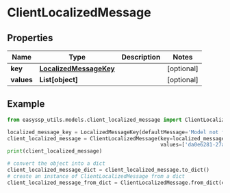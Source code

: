 # ClientLocalizedMessage


## Properties

| Name       | Type                                              | Description | Notes      |
|------------|---------------------------------------------------|-------------|------------|
| **key**    | [**LocalizedMessageKey**](LocalizedMessageKey.md) |             | [optional] |
| **values** | **List[object]**                                  |             | [optional] |

## Example

```python
from easyssp_utils.models.client_localized_message import ClientLocalizedMessage, LocalizedMessageKey

localized_message_key = LocalizedMessageKey(defaultMessage='Model not found.')
client_localized_message = ClientLocalizedMessage(key=localized_message_key,
                                                  values=['da0e6281-27a8-4708-8679-1abed8df20f4'])
print(client_localized_message)

# convert the object into a dict
client_localized_message_dict = client_localized_message.to_dict()
# create an instance of ClientLocalizedMessage from a dict
client_localized_message_from_dict = ClientLocalizedMessage.from_dict(client_localized_message_dict)
```


